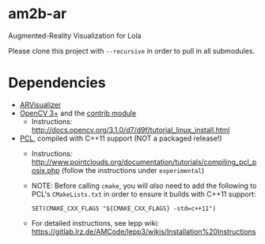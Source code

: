 # am2b-ar

Augmented-Reality Visualization for Lola

Please clone this project with `--recursive` in order to pull in all submodules.

# Dependencies

* [ARVisualizer](https://gitlab.lrz.de/AMCode/ARVisualizer)
* [OpenCV 3+](http://opencv.org/) and the [contrib module](https://github.com/Itseez/opencv_contrib)
  * Instructions: http://docs.opencv.org/3.1.0/d7/d9f/tutorial_linux_install.html
* [PCL](http://pointclouds.org/), compiled with C++11 support (NOT a packaged release!)
  * Instructions: http://www.pointclouds.org/documentation/tutorials/compiling_pcl_posix.php (follow the instructions under `experimental`)
  * NOTE: Before calling `cmake`, you will *also* need to add the following to PCL's `CMakeLists.txt` in order to ensure it builds with C++11 support:

      `SET(CMAKE_CXX_FLAGS "${CMAKE_CXX_FLAGS} -std=c++11")`
  * For detailed instructions, see lepp wiki: https://gitlab.lrz.de/AMCode/lepp3/wikis/Installation%20Instructions
